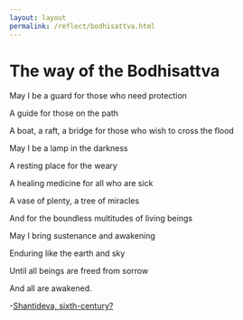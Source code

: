```yaml
---
layout: layout
permalink: /reflect/bodhisattva.html
---
```


# The way of the Bodhisattva

May I be a guard for those who need protection  

A guide for those on the path  

A boat, a raft, a bridge for those who wish to cross the flood  

May I be a lamp in the darkness  

A resting place for the weary  

A healing medicine for all who are sick  

A vase of plenty, a tree of miracles  

And for the boundless multitudes of living beings  

May I bring sustenance and awakening  

Enduring like the earth and sky  

Until all beings are freed from sorrow  

And all are awakened.  

-[Shantideva, sixth-century?](https://jackkornfield.com/the-bodhisattvas-path/)
